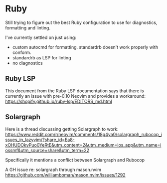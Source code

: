 # Ruby

Still trying to figure out the best Ruby configuration to use for diagnostics,
formatting and linting.

I've currently settled on just using:

* custom autocmd for formatting. standardrb doesn't work properly with conform.
* standardrb as LSP for linting
* no diagnostics

## Ruby LSP

This document from the Ruby LSP documentation says that there is currently an issue
with pre-0.10 Neovim and provides a workaround:
<https://shopify.github.io/ruby-lsp/EDITORS_md.html>

## Solargraph

Here is a thread discussing getting Solargraph to work:
<https://www.reddit.com/r/neovim/comments/18g4ya0/solargraph_rubocop_issues_in_lazyvim/?share_id=Ea8-xOHUDOkvPuo0YeRtE&utm_content=2&utm_medium=ios_app&utm_name=iossmf&utm_source=share&utm_term=22>

Specifically it mentions a conflict between Solargraph and Rubocop

A GH issue re: solargraph through mason.nvim
<https://github.com/williamboman/mason.nvim/issues/1292>
